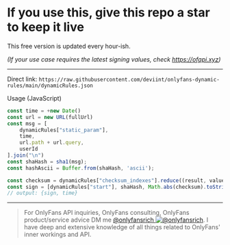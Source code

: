 # If you use this, give this repo a star to keep it live

This free version is updated every hour-ish.

*(If your use case requires the latest signing values, check https://ofapi.xyz)*

-----------------

Direct link: `https://raw.githubusercontent.com/deviint/onlyfans-dynamic-rules/main/dynamicRules.json`

Usage (JavaScript)
```javascript
const time = +new Date()
const url = new URL(fullUrl)
const msg = [
    dynamicRules["static_param"],
    time,
    url.path + url.query,
    userId
].join("\n")
const shaHash = sha1(msg);
const hashAscii = Buffer.from(shaHash, 'ascii');

const checksum = dynamicRules["checksum_indexes"].reduce((result, value) => result + hashAscii[value], 0) + dynamicRules["checksum_constant"];
const sign = [dynamicRules["start"], shaHash, Math.abs(checksum).toString(16), dynamicRules["end"]].join(":")
// output: {sign, time}
```
-----------------

> For OnlyFans API inquiries, OnlyFans consulting, OnlyFans product/service advice DM me [@onlyfansrich ![@onlyfansrich](https://img.icons8.com/color/18/twitter--v1.png)](http://twitter.com/onlyfansrich).
> I have deep and extensive knowledge of all things related to OnlyFans' inner workings and API.
